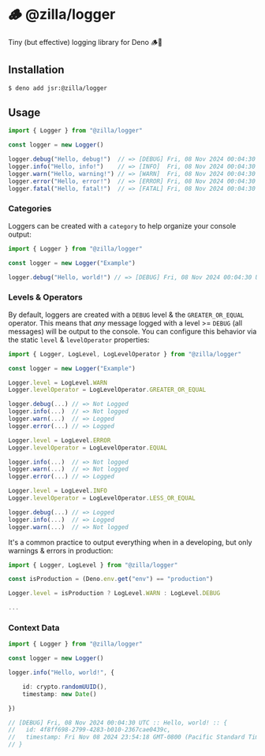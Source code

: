 # 🪵 @zilla/logger

Tiny (but effective) logging library for Deno 🪵🦕

## Installation

```sh
$ deno add jsr:@zilla/logger
```

## Usage

```ts
import { Logger } from "@zilla/logger"

const logger = new Logger()

logger.debug("Hello, debug!")  // => [DEBUG] Fri, 08 Nov 2024 00:04:30 UTC :: Hello, debug!
logger.info("Hello, info!")    // => [INFO]  Fri, 08 Nov 2024 00:04:30 UTC :: Hello, info!
logger.warn("Hello, warning!") // => [WARN]  Fri, 08 Nov 2024 00:04:30 UTC :: Hello, warning!
logger.error("Hello, error!")  // => [ERROR] Fri, 08 Nov 2024 00:04:30 UTC :: Hello, error!
logger.fatal("Hello, fatal!")  // => [FATAL] Fri, 08 Nov 2024 00:04:30 UTC :: Hello, fatal!
```

### Categories

Loggers can be created with a `category` to help organize your console output:

```ts
import { Logger } from "@zilla/logger"

const logger = new Logger("Example")

logger.debug("Hello, world!") // => [DEBUG] Fri, 08 Nov 2024 00:04:30 UTC [Example] :: Hello, debug!
```

### Levels & Operators

By default, loggers are created with a `DEBUG` level & the `GREATER_OR_EQUAL` operator.
This means that _any_ message logged with a level >= `DEBUG` (all messages) will be output to the console.
You can configure this behavior via the static `level` & `levelOperator` properties:

```ts
import { Logger, LogLevel, LogLevelOperator } from "@zilla/logger"

const logger = new Logger("Example")

Logger.level = LogLevel.WARN
Logger.levelOperator = LogLevelOperator.GREATER_OR_EQUAL

logger.debug(...) // => Not Logged
logger.info(...)  // => Not logged
logger.warn(...)  // => Logged
logger.error(...) // => Logged

Logger.level = LogLevel.ERROR
Logger.levelOperator = LogLevelOperator.EQUAL

logger.info(...)  // => Not logged
logger.warn(...)  // => Not logged
logger.error(...) // => Logged

Logger.level = LogLevel.INFO
Logger.levelOperator = LogLevelOperator.LESS_OR_EQUAL

logger.debug(...) // => Logged
logger.info(...)  // => Logged
logger.warn(...)  // => Not logged
```

It's a common practice to output everything when in a developing, but only warnings & errors in production:

```ts
import { Logger, LogLevel } from "@zilla/logger"

const isProduction = (Deno.env.get("env") == "production")

Logger.level = isProduction ? LogLevel.WARN : LogLevel.DEBUG

...
```

### Context Data

```ts
import { Logger } from "@zilla/logger"

const logger = new Logger()

logger.info("Hello, world!", {

    id: crypto.randomUUID(),
    timestamp: new Date()

})

// [DEBUG] Fri, 08 Nov 2024 00:04:30 UTC :: Hello, world! :: {
//   id: 4f8ff698-2799-4283-b010-2367cae0439c,
//   timestamp: Fri Nov 08 2024 23:54:18 GMT-0800 (Pacific Standard Time)
// }
```
